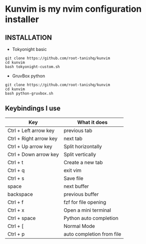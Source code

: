 # Kunvim is my nvim configuration installer

## INSTALLATION 
- Tokyonight basic
```
git clone https://github.com/root-tanishq/kunvim
cd kunvim 
bash tokyonight-custom.sh
```
- GruvBox python
```
git clone https://github.com/root-tanishq/kunvim
cd kunvim 
bash python-gruvbox.sh
```

## Keybindings I use
| Key | What it does |
| --- | --- |
| Ctrl + Left arrow key | previous tab |
| Ctrl + Right arrow key | next tab |
| Ctrl + Up arrow key | Split horizontally |
| Ctrl + Down arrow key | Split vertically |
| Ctrl + t | Create a new tab | 
| Ctrl + q | exit vim | 
| Ctrl + s | Save file | 
| space | next buffer | 
| backspace | previous buffer |
| Ctrl + f | fzf for file opening |
| Ctrl + x | Open a mini terminal | 
| Ctrl + space | Python auto completion | 
| Ctrl + [ | Normal Mode |
| Ctrl + p | auto completion from file |
